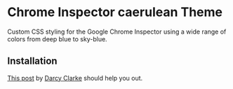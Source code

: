 # Chrome Inspector caerulean Theme

Custom CSS styling for the Google Chrome Inspector using a wide range of colors from deep blue to sky-blue.

## Installation

[This post][installation] by [Darcy Clarke][darcy-clarke] should help you out.

[darcy-clarke]:http://darcyclarke.me
[installation]:http://darcyclarke.me/design/skin-your-chrome-inspector